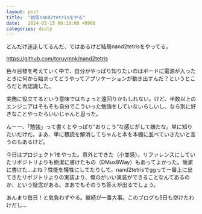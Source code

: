```yaml
---
layout: post
title:  "結局nand2tetrisをやる"
date:   2024-05-15 00:10:00 +0900
categories: dialy
---
```

どんだけ迷走してるんだ、ではあるけど結局nand2tetrisをやってる。

<https://github.com/toruymnk/nand2tetris>

色々目標を考えていく中で、自分がやっぱり知りたいのはボードに電源が入ったときに何から始まってどうやってアプリケーションが動き出すんだ？というところだと再認識した。

実務に役立てるという意味ではちょっと遠回りかもしれない。けど、半数以上のエンジニアはそもそも自分でこういった勉強をしていないらしいし、なら別に好きなことやったらいいじゃんと思った。

んーー、「勉強」って書くとやっぱり”おりこう”な感じがして嫌だな。単に知りたいだけだ。まあ、単に積読を解消してちゃんと本を本棚に並べていきたいと言うのもあるけど。

今日はプロジェクト1をやった。意外とできた（小並感）。リファレンスにしていたリポジトリよりも簡潔に書けたもの（DMux8Way）もあってよかった。簡潔に書けた…よね？性能を犠牲にしてたりして。nand2tetrisでggって一番上に出てきたリポジトリよりの実装より、俺のがいい実装ができることなんてあるのか、という疑念がある。まあでもそのうち答えが出るでしょう。

あんまり毎日！と気負わずやる。継続が一番大事。このブログも5日も空けたわけだし…
